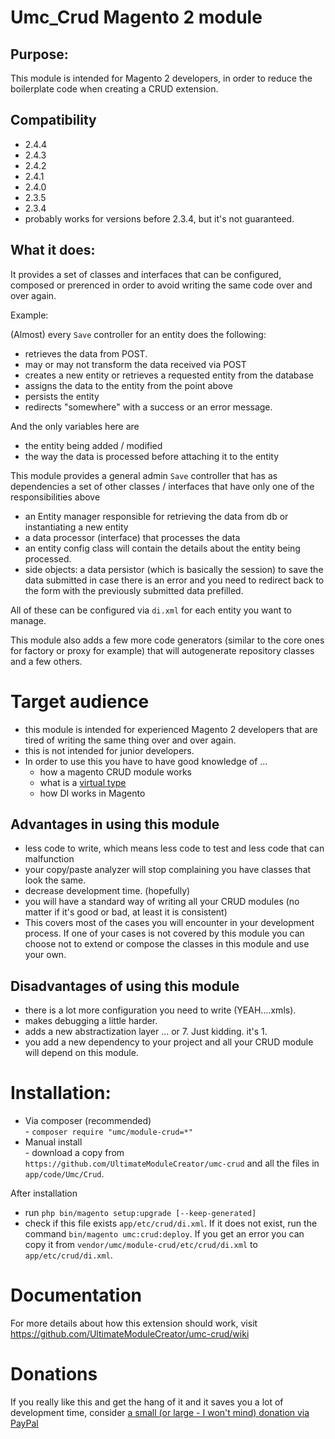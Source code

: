 # Umc_Crud Magento 2 module

## Purpose:

This module is intended for Magento 2 developers, in order to reduce the boilerplate code when creating a CRUD extension.

## Compatibility
  - 2.4.4
  - 2.4.3
  - 2.4.2
  - 2.4.1
  - 2.4.0  
  - 2.3.5  
  - 2.3.4  
  - probably works for versions before 2.3.4, but it's not guaranteed.  
## What it does:
It provides a set of classes and interfaces that can be configured, composed or prerenced in order to avoid writing the same code over and over again.  

Example: 

(Almost) every `Save` controller for an entity does the following:

 - retrieves the data from POST.
 - may or may not transform the data received via POST
 - creates a new entity or retrieves a requested entity from the database
 - assigns the data to the entity from the point above
 - persists the entity
 - redirects "somewhere" with a success or an error message.
 
And the only variables here are 
 - the entity being added / modified
 - the way the data is processed before attaching it to the entity
 
This module provides a general admin `Save` controller that has as dependencies a set of other classes / interfaces that have only one of the responsibilities above
 - an Entity manager responsible for retrieving the data from db or instantiating a new entity
 - a data processor (interface) that processes the data
 - an entity config class will contain the details about the entity being processed.
 - side objects: a data persistor (which is basically the session) to save the data submitted in case there is an error and you need to redirect back to the form with the previously submitted data prefilled.   

All of these can be configured via `di.xml` for each entity you want to manage.  

This module also adds a few more code generators (similar to the core ones for factory or proxy for example) that will autogenerate repository classes and a few others.

# Target audience

 - this module is intended for experienced Magento 2 developers that are tired of writing the same thing over and over again. 
 - this is not intended for junior developers.
 - In order to use this you have to have good knowledge of ...  
   - how a magento CRUD module works
   - what is a <a href="https://devdocs.magento.com/guides/v2.3/extension-dev-guide/build/di-xml-file.html">virtual type</a>
   - how DI works in Magento 

## Advantages in using this module
 - less code to write, which means less code to test and less code that can malfunction
 - your copy/paste analyzer will stop complaining you have classes that look the same.
 - decrease development time. (hopefully)
 - you will have a standard way of writing all your CRUD modules (no matter if it's good or bad, at least it is consistent)
 - This covers most of the cases you will encounter in your development process. If one of your cases is not covered by this module you can choose not to extend or compose the classes in this module and use your own.
 
 
## Disadvantages of using this module
 - there is a lot more configuration you need to write (YEAH....xmls).  
 - makes debugging a little harder.
 - adds a new abstractization layer ... or 7. Just kidding. it's 1.
 - you add a new dependency to your project and all your CRUD module will depend on this module.
 
 # Installation:
   - Via composer (recommended)  
    - `composer require "umc/module-crud=*"`
   - Manual install  
    - download a copy from `https://github.com/UltimateModuleCreator/umc-crud` and all the files in `app/code/Umc/Crud`.
    
  After installation 
   - run `php bin/magento setup:upgrade [--keep-generated]`
   - check if this file exists `app/etc/crud/di.xml`. If it does not exist, run the command `bin/magento umc:crud:deploy`. If you get an error you can copy it from `vendor/umc/module-crud/etc/crud/di.xml` to `app/etc/crud/di.xml`.
  
# Documentation
  
For more details about how this extension should work, visit https://github.com/UltimateModuleCreator/umc-crud/wiki

# Donations

If you really like this and get the hang of it and it saves you a lot of development time, consider <a href="https://www.paypal.me/MariusStrajeru/10">a small (or large - I won't mind) donation via PayPal</a>
